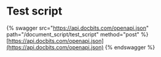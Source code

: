 # Test script

{% swagger src="https://api.docbits.com/openapi.json" path="/document_script/test_script" method="post" %}
[https://api.docbits.com/openapi.json](https://api.docbits.com/openapi.json)
{% endswagger %}
